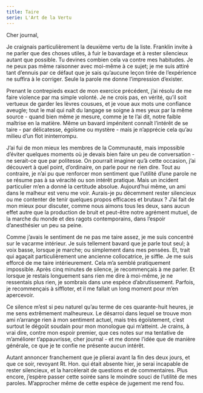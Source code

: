 ```yaml
---
title: Taire
serie: L'Art de la Vertu
---
```

Cher journal,
 

Je craignais particulièrement la deuxième vertu de la liste. Franklin invite à
ne parler que des choses utiles, à fuir le bavardage et à rester silencieux
autant que possible. Tu devines combien cela va contre mes habitudes. Je ne
peux pas même raisonner avec moi-même à ce sujet; je me suis attiré tant
d’ennuis par ce défaut que je sais qu’aucune leçon tirée de l’expérience ne
suffira à le corriger. Seule la parole me donne l’impression d’exister.

Prenant le contrepieds exact de mon exercice précédent, j’ai résolu de me faire
violence par ma simple volonté. Je ne crois pas, en vérité, qu’il soit vertueux
de garder les lèvres cousues, et je voue aux mots une confiance aveugle; tout
le mal qui naît du langage se soigne à mes yeux par la même source - quand bien
même je mesure, comme je te l’ai dit, notre faible maîtrise en la matière. Même
un bavard impénitent connaît l’intérêt de se taire - par délicatesse, égoïsme
ou mystère - mais je n’apprécie cela qu’au milieu d’un flot ininterrompu.

J’ai fui de mon mieux les membres de la Communauté, mais impossible d’éviter
quelques moments où je devais bien faire un peu de conversation - ne serait-ce
que par politesse. On pourrait imaginer qu’à cette occasion, j’ai découvert à
quel point, d’ordinaire, on parle pour ne rien dire. Tout au contraire, je n’ai
pu que renforcer mon sentiment que l’utilité d’une parole ne se résume pas à sa
véracité ou son intérêt pratique. Mais un incident particulier m’en a donné la
certitude absolue. Aujourd’hui même, un ami dans le malheur est venu me voir.
Aurais-je pu décemment rester silencieux ou me contenter de tenir quelques
propos efficaces et brutaux ? J’ai fait de mon mieux pour discuter, comme nous
aimons tous les deux, sans aucun effet autre que la production de bruit et
peut-être notre agrément mutuel, de la marche du monde et des ragots
contemporains, dans l’espoir d’anesthésier un peu sa peine.

Comme j’avais le sentiment de ne pas me taire assez, je me suis concentré sur
le vacarme intérieur. Je suis tellement bavard que je parle tout seul; à voix
basse, lorsque je marche; ou simplement dans mes pensées. Et, trait qui agaçait
particulièrement une ancienne collocatrice, je siffle. Je me suis efforcé de me
taire intérieurement. Cela m’a semblé pratiquement impossible. Après cinq
minutes de silence, je recommençais à me parler. Et lorsque je restais
longuement sans rien me dire à moi-même, je ne ressentais plus rien, je
sombrais dans une espèce d’abrutissement. Parfois, je recommençais à siffloter,
et il me fallait un long moment pour m’en apercevoir.

Ce silence m’est si peu naturel qu’au terme de ces quarante-huit heures, je me
sens extrêmement malheureux. Le désarroi dans lequel se trouve mon ami
n’arrange rien à mon sentiment actuel, mais très égoïstement, c’est surtout le
dégoût soudain pour mon monologue qui m’atteint. Je crains, à vrai dire, contre
mon espoir premier, que ces notes sur ma tentative de m’améliorer
t’appauvrisse, cher journal - et me donne l’idée que de manière générale, ce
que je te confie ne présente aucun intérêt.

Autant annoncer franchement que je plierai avant la fin des deux jours, et que
ce soir, revoyant Rt. Hon. qui était absente hier, je serai incapable de rester
silencieux, et la harcèlerait de questions et de commentaires. Plus encore,
j’espère passer cette soirée sans le moindre souci de l’utilité de mes paroles.
M’approcher même de cette espèce de jugement me rend fou.
